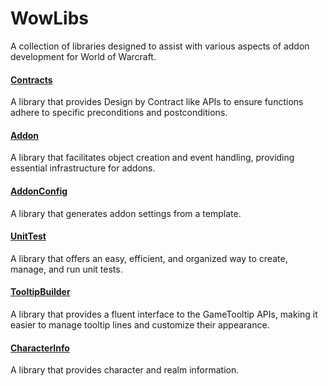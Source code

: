 # WowLibs

A collection of libraries designed to assist with various aspects of addon development for World of Warcraft.

#### [Contracts](https://github.com/Eyal-WowHub/Contracts)

A library that provides Design by Contract like APIs to ensure functions adhere to specific preconditions and postconditions.

#### [Addon](https://github.com/Eyal-WowHub/Addon)

A library that facilitates object creation and event handling, providing essential infrastructure for addons.

#### [AddonConfig](https://github.com/Eyal-WowHub/AddonConfig)

A library that generates addon settings from a template.

#### [UnitTest](https://github.com/Eyal-WowHub/UnitTest)

A library that offers an easy, efficient, and organized way to create, manage, and run unit tests.

#### [TooltipBuilder](https://github.com/Eyal-WowHub/TooltipBuilder)

A library that provides a fluent interface to the GameTooltip APIs, making it easier to manage tooltip lines and customize their appearance.

#### [CharacterInfo](https://github.com/Eyal-WowHub/CharacterInfo)

A library that provides character and realm information.